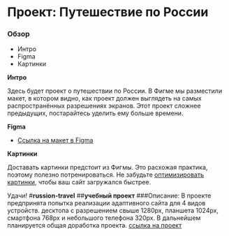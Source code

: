 # Проект: Путешествие по России

### Обзор
* Интро
* Figma
* Картинки

**Интро**

Здесь будет проект о путешествии по России.
В Фигме мы разместили макет, в котором видно, как проект должен выглядеть на самых распространённых разрешениях экранов.
Этот проект сложнее предыдущих, постарайтесь уделить ему больше времени.

**Figma**

* [Ссылка на макет в Figma](https://www.figma.com/file/5S2WSbEFL6awjVWJ0NWL8Q/Sprint-3_-Russia-_-desktop-mobile?node-id=28503%3A0)

**Картинки**

Доставать картинки предстоит из Фигмы. Это расхожая практика, поэтому полезно потренироваться.
Не забудьте [оптимизировать картинки](https://tinypng.com/), чтобы ваш сайт загружался быстрее.

Удачи!
#__russion-travel__
##__учебный проект__
###Описание:
В проекте предпринята попытка реализации адаптивного сайта для 4 видов устройств. десктопа с разрешением свыше 1280рх, планшета 1024рх, смартфона 768рх и небольшого телефона 320рх.
В дальнейшем планируется общая доработка проекта.
[ссылка на проект](https://arkel-tatiana.github.io/russian-travel/) 